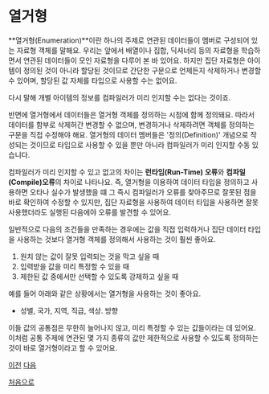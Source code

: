 # 열거형

**열거형(Enumeration)**이란 하나의 주제로 연관된 데이터들이 멤버로 구성되어 있는 자료형 객체를 말해요. 우리는 앞에서 배열이나 집합, 딕셔너리 등의 자료형을 학습하면서 연관된 데이터들이 모인 자료형을 다루어 본 바 있어요. 하지만 집단 자료형은 아이템이 정의된 것이 아니라 할당된 것이므로 간단한 구문으로 언제든지 삭제하거나 변경할 수 있어며, 할당된 값 자체를 타입으로 사용할 수는 없어요.

다시 말해 개별 아이템의 정보를 컴파일러가 미리 인지할 수는 없다는 것이죠.

반면에 열거형에서 데이터들은 열거형 객체를 정의하는 시점에 함께 정의돼요. 따라서 데이터를 함부로 삭제허간 변경할 수 없으며, 변경하거나 삭제하려면 객체를 정의하는 구문을 직접 수정해야 해요. 열거형의 데이터 멤버들은 '정의(Definition)' 개념으로 작성되는 것이므로 타입으로 사용할 수 있을 뿐만 아니라 컴파일러가 미리 인지할 수동 있습니다.

컴파일러가 미리 인지할 수 있고 없고의 차이는 **런타임(Run-Time) 오류**와 **컴파일(Compile)오류**의 차이로 나타나요. 즉, 열거형을 이용하여 데이터 타입을 정의하고 사용하면 오타나 실수가 발생했을 떄 그 즉시 컴파일러가 오류를 찾아주므로 잘못된 점을 바로 확인하여 수정할 수 있지만, 집단 자료형을 사용하여 데이터 타입을 사용하면 잘못 사용했더라도 실행된 다음에야 오류를 발견할 수 있어요.

일반적으로 다음의 조건들을 만족하는 경우에는 값을 직접 입력하거나 집단 데이터 타입을 사용하는 것보다 열거형 객체를 정의해서 사용하는 것이 훨씬 좋아요.

1. 원치 않는 값이 잘못 입력되는 것을 막고 싶을 때
2. 입력받을 값을 미리 특정할 수 있을 때
3. 제한된 값 중에서만 선택할 수 있도록 강제하고 싶을 때

예를 들어 아래와 같은 상황에서는 열거형을 사용하는 것이 좋아요.

- 성별, 국가, 지역, 직급, 색상. 방향

이들 값의 공통점은 무한히 늘어나지 않고, 미리 특정할 수 있는 값들이라는 데 있어요. 이처럼 공통 주제에 연관된 몇 가지 종류의 값만 제한적으로 사용할 수 있도록 정의하는 것이 바로 열거형이라고 할 수 있어요.

[이전](https://github.com/MojitoBar/iOS-DeepDive/blob/main/%EA%BC%BC%EA%BC%BC%ED%95%9C_%EC%9E%AC%EC%9D%80%EC%94%A8%EC%9D%98_Swift_%EB%AC%B8%EB%B2%95%ED%8E%B8/9.md)
[다음](https://github.com/MojitoBar/iOS-DeepDive/blob/main/%EA%BC%BC%EA%BC%BC%ED%95%9C_%EC%9E%AC%EC%9D%80%EC%94%A8%EC%9D%98_Swift_%EB%AC%B8%EB%B2%95%ED%8E%B8/9.1.1.md)

[처음으로](https://github.com/MojitoBar/iOS-DeepDive/blob/main/%EA%BC%BC%EA%BC%BC%ED%95%9C_%EC%9E%AC%EC%9D%80%EC%94%A8%EC%9D%98_Swift_%EB%AC%B8%EB%B2%95%ED%8E%B8/README.md)
